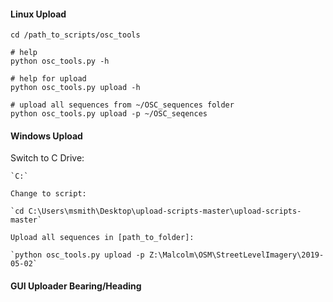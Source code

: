 #### Linux Upload
```
cd /path_to_scripts/osc_tools

# help
python osc_tools.py -h

# help for upload
python osc_tools.py upload -h

# upload all sequences from ~/OSC_sequences folder
python osc_tools.py upload -p ~/OSC_seqences

```

#### Windows Upload
Switch to C Drive:
```
`C:`

Change to script:

`cd C:\Users\msmith\Desktop\upload-scripts-master\upload-scripts-master`

Upload all sequences in [path_to_folder]:

`python osc_tools.py upload -p Z:\Malcolm\OSM\StreetLevelImagery\2019-05-02`

```

#### GUI Uploader Bearing/Heading

